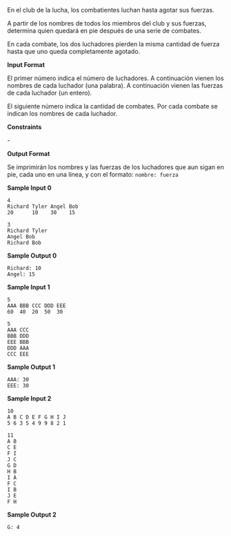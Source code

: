 En el club de la lucha, los combatientes luchan hasta agotar sus
fuerzas.

A partir de los nombres de todos los miembros del club y sus fuerzas,
determina quien quedará en pie después de una serie de combates.

En cada combate, los dos luchadores pierden la misma cantidad de fuerza
hasta que uno queda completamente agotado.

**Input Format**

El primer número  indica el número de luchadores. A continuación vienen
los  nombres de cada luchador (una palabra). A continuación vienen las 
fuerzas de cada luchador (un entero).

El siguiente número  indica la cantidad de combates. Por cada combate se
indican los nombres de cada luchador.

**Constraints**

\-

**Output Format**

Se imprimirán los nombres y las fuerzas de los luchadores que aun sigan
en pie, cada uno en una línea, y con el formato: `nombre: fuerza`

**Sample Input 0**

    4
    Richard Tyler Angel Bob 
    20      10    30    15
    
    3
    Richard Tyler
    Angel Bob
    Richard Bob

**Sample Output 0**

    Richard: 10
    Angel: 15

**Sample Input 1**

    5
    AAA BBB CCC DDD EEE
    60  40  20  50  30
    
    5
    AAA CCC
    BBB DDD
    EEE BBB
    DDD AAA
    CCC EEE

**Sample Output 1**

    AAA: 30
    EEE: 30

**Sample Input 2**

    10
    A B C D E F G H I J
    5 6 3 5 4 9 9 8 2 1
    
    11
    A B
    C E
    F I
    J C
    G D
    H B
    I A
    F C
    I B
    J E
    F H

**Sample Output 2**

    G: 4
